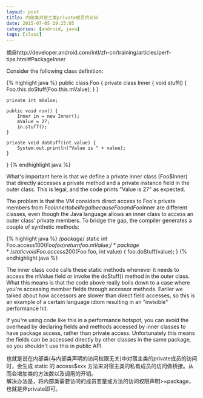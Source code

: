 ```yaml
---
layout: post
title: 内部类对宿主类private成员的访问 
date: 2015-07-05 19:25:05
categories: [android, java]
tags: [class]
---
```

摘自http://developer.android.com/intl/zh-cn/training/articles/perf-tips.html#PackageInner
<!--more-->
Consider the following class definition:

{% highlight java %}
public class Foo {
    private class Inner {
        void stuff() {
            Foo.this.doStuff(Foo.this.mValue);
        }
    }

    private int mValue;

    public void run() {
        Inner in = new Inner();
        mValue = 27;
        in.stuff();
    }

    private void doStuff(int value) {
        System.out.println("Value is " + value);
    }
}
{% endhighlight java %}

What's important here is that we define a private inner class (Foo$Inner) that directly accesses a private method and a private instance field in the outer class. This is legal, and the code prints "Value is 27" as expected.

The problem is that the VM considers direct access to Foo's private members from Foo$Inner to be illegal because Foo and Foo$Inner are different classes, even though the Java language allows an inner class to access an outer class' private members. To bridge the gap, the compiler generates a couple of synthetic methods:

{% highlight java %}
/*package*/ static int Foo.access$100(Foo foo) {
    return foo.mValue;
}
/*package*/ static void Foo.access$200(Foo foo, int value) {
    foo.doStuff(value);
}
{% endhighlight java %}

The inner class code calls these static methods whenever it needs to access the mValue field or invoke the doStuff() method in the outer class. What this means is that the code above really boils down to a case where you're accessing member fields through accessor methods. Earlier we talked about how accessors are slower than direct field accesses, so this is an example of a certain language idiom resulting in an "invisible" performance hit.

If you're using code like this in a performance hotspot, you can avoid the overhead by declaring fields and methods accessed by inner classes to have package access, rather than private access. Unfortunately this means the fields can be accessed directly by other classes in the same package, so you shouldn't use this in public API.

也就是说在内部类(与内部类声明的访问权限无关)中对宿主类的private成员的访问时，会生成 static 的 access$xxx 方法来对宿主类的私有成员的访问做桥接。从而会增加类的方法数以及调用的开销。  
解决办法是，将内部类需要访问的成员变量或方法的访问权限声明>=package，也就是非private即可。